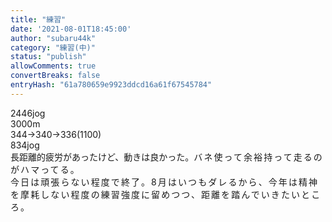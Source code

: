 ```yaml
---
title: "練習"
date: '2021-08-01T18:45:00'
author: "subaru44k"
category: "練習(中)"
status: "publish"
allowComments: true
convertBreaks: false
entryHash: "61a780659e9923ddcd16a61f67545784"
---
```

<div>2446jog</div><div>
</div><div>3000m</div><div>344→340→336(1100)</div><div>
</div><div>834jog</div><div>
</div><div>長距離的疲労があったけど、動きは良かった。<span style="letter-spacing: 0.13rem;">バネ使って余裕持って走るのがハマってる。</span></div><div><span style="letter-spacing: 0.13rem;">今日は頑張らない程度で終了。8月はいつもダレるから、今年は精神を摩耗しない程度の練習強度に留めつつ、距離を踏んでいきたいところ。</span></div>
